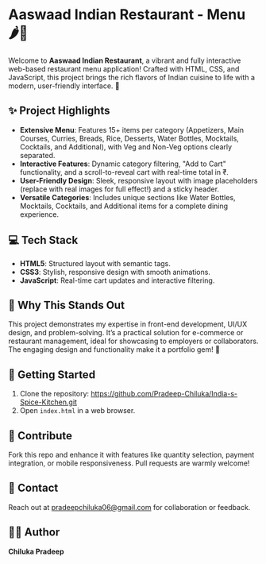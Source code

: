 # Aaswaad  Indian Restaurant - Menu 🌶️🍛

Welcome to **Aaswaad Indian Restaurant**, a vibrant and fully interactive web-based restaurant menu application! Crafted with HTML, CSS, and JavaScript, this project brings the rich flavors of Indian cuisine to life with a modern, user-friendly interface. 🚀

## ✨ Project Highlights

- **Extensive Menu**: Features 15+ items per category (Appetizers, Main Courses, Curries, Breads, Rice, Desserts, Water Bottles, Mocktails, Cocktails, and Additional), with Veg and Non-Veg options clearly separated.
- **Interactive Features**: Dynamic category filtering, "Add to Cart" functionality, and a scroll-to-reveal cart with real-time total in ₹.
- **User-Friendly Design**: Sleek, responsive layout with image placeholders (replace with real images for full effect!) and a sticky header.
- **Versatile Categories**: Includes unique sections like Water Bottles, Mocktails, Cocktails, and Additional items for a complete dining experience.

## 💻 Tech Stack

- **HTML5**: Structured layout with semantic tags.
- **CSS3**: Stylish, responsive design with smooth animations.
- **JavaScript**: Real-time cart updates and interactive filtering.

## 🌟 Why This Stands Out

This project demonstrates my expertise in front-end development, UI/UX design, and problem-solving. It’s a practical solution for e-commerce or restaurant management, ideal for showcasing to employers or collaborators. The engaging design and functionality make it a portfolio gem! 🎯

## 🚀 Getting Started

1. Clone the repository: https://github.com/Pradeep-Chiluka/India-s-Spice-Kitchen.git
2. Open `index.html` in a web browser.

## 🤝 Contribute

Fork this repo and enhance it with features like quantity selection, payment integration, or mobile responsiveness. Pull requests are warmly welcome!

## 📧 Contact

Reach out at pradeepchiluka06@gmail.com for collaboration or feedback.

## 👨‍💻 Author
**Chiluka Pradeep**
